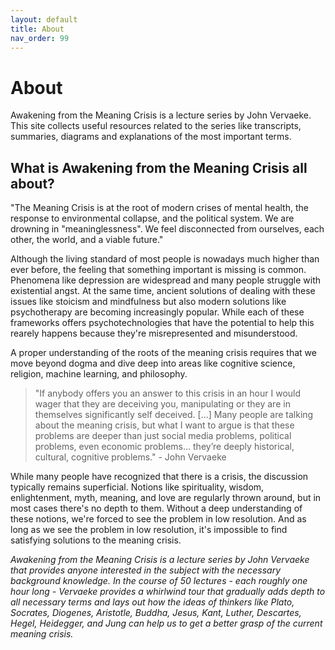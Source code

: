```yaml
---
layout: default
title: About
nav_order: 99
---
```


# About

Awakening from the Meaning Crisis is a lecture series by John Vervaeke. This site collects useful resources related to the series like transcripts, summaries, diagrams and explanations of the most important terms. 

## What is Awakening from the Meaning Crisis all about?

"The Meaning Crisis is at the root of modern crises of mental health, the response to environmental collapse, and the political system. We are drowning in "meaninglessness". We feel disconnected from ourselves, each other, the world, and a viable future."

Although the living standard of most people is nowadays much higher than ever before, the feeling that something important is missing is common. Phenomena like depression are widespread and many people struggle with existential angst. At the same time, ancient solutions of dealing with these issues like stoicism and mindfulness but also modern solutions like psychotherapy are becoming increasingly popular. While each of these frameworks offers psychotechnologies that have the potential to help this rearely happens because they're misrepresented and misunderstood.

A proper understanding of the roots of the meaning crisis requires that we move beyond dogma and dive deep into areas like cognitive science, religion, machine learning, and philosophy.

>"If anybody offers you an answer to this crisis in an hour I would wager that they are deceiving you, manipulating or they are in themselves significantly self deceived. [...] Many people are talking about the meaning crisis, but what I want to argue is that these problems are deeper than just social media problems, political problems, even economic problems… they’re deeply historical, cultural, cognitive problems." - John Vervaeke

While many people have recognized that there is a crisis, the discussion typically remains superficial. Notions like spirituality, wisdom, enlightenment, myth, meaning, and love are regularly thrown around, but in most cases there's no depth to them. Without a deep understanding of these notions, we're forced to see the problem in low resolution. And as long as we see the problem in low resolution, it's impossible to find satisfying solutions to the meaning crisis.

*Awakening from the Meaning Crisis is a lecture series by John Vervaeke that provides anyone interested in the subject with the necessary background knowledge. In the course of 50 lectures - each roughly one hour long - Vervaeke provides a whirlwind tour that gradually adds depth to all necessary terms and lays out how the ideas of thinkers like Plato, Socrates, Diogenes, Aristotle, Buddha, Jesus, Kant, Luther, Descartes, Hegel, Heidegger, and Jung can help us to get a better grasp of the current meaning crisis.*

